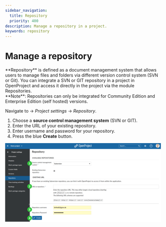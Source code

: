 ```yaml
---
sidebar_navigation:
  title: Repository
  priority: 400
description: Manage a repository in a project.
keywords: repository
---
```

# Manage a repository

<div class="glossary">
**Repository** is defined as a document management system that allows users to manage files and folders via different version control system (SVN or Git).
You can integrate a SVN or GIT repository in a project in OpenProject and access it directly in the project via the module Repositories.
</div>

<div class="alert alert-info" role="alert">
**Note**: Repositories can only be integrated for Community Edition and Enterprise Edition (self hosted) versions.
</div>

Navigate to -> *Project settings* -> *Repository*.

1. Choose a **source control management system** (SVN or GIT).
2. Enter the URL of your existing repository.
3. Enter username and password for your repository.
4. Press the blue **Create** button.

![User-guide-project-settings-repository](User-guide-project-settings-repository-1581424843016.png)